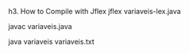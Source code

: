 h3. How to Compile with Jflex
jflex variaveis-lex.java 

javac variaveis.java

java variaveis variaveis.txt 
